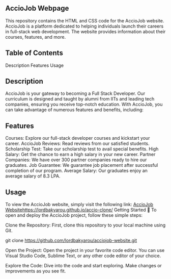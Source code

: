 ## AccioJob Webpage
This repository contains the HTML and CSS code for the AccioJob website. AccioJob is a platform dedicated to helping individuals launch their careers in full-stack web development. The website provides information about their courses, features, and more.

## Table of Contents
Description
Features
Usage


## Description
AccioJob is your gateway to becoming a Full Stack Developer. Our curriculum is designed and taught by alumni from IITs and leading tech companies, ensuring you receive top-notch education. With AccioJob, you can take advantage of numerous features and benefits, including:

## Features
Courses: Explore our full-stack developer courses and kickstart your career.
AccioJob Reviews: Read reviews from our satisfied students.
Scholarship Test: Take our scholarship test to avail special benefits.
High Salary: Get the chance to earn a high salary in your new career.
Partner Companies: We have over 300 partner companies ready to hire our graduates.
Job Guarantee: We guarantee job placement after successful completion of our program.
Average Salary: Our graduates enjoy an average salary of 8.3 LPA.

## Usage
To view the AccioJob website, simply visit the following link: [AccioJob Website](https://lordbakyarou.github.io/accio-clone/)https://lordbakyarou.github.io/accio-clone/
Getting Started 🚀
To open and deploy the AccioJob project, follow these simple steps:

Clone the Repository: First, clone this repository to your local machine using Git.

git clone https://github.com/lordbakyarou/acciojob-website.git

Open the Project: Open the project in your favorite code editor. You can use Visual Studio Code, Sublime Text, or any other code editor of your choice.

Explore the Code: Dive into the code and start exploring. Make changes or improvements as you see fit.

